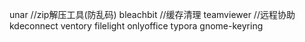 unar //zip解压工具(防乱码)
bleachbit //缓存清理
teamviewer //远程协助
kdeconnect
ventory
filelight
onlyoffice
typora
gnome-keyring


